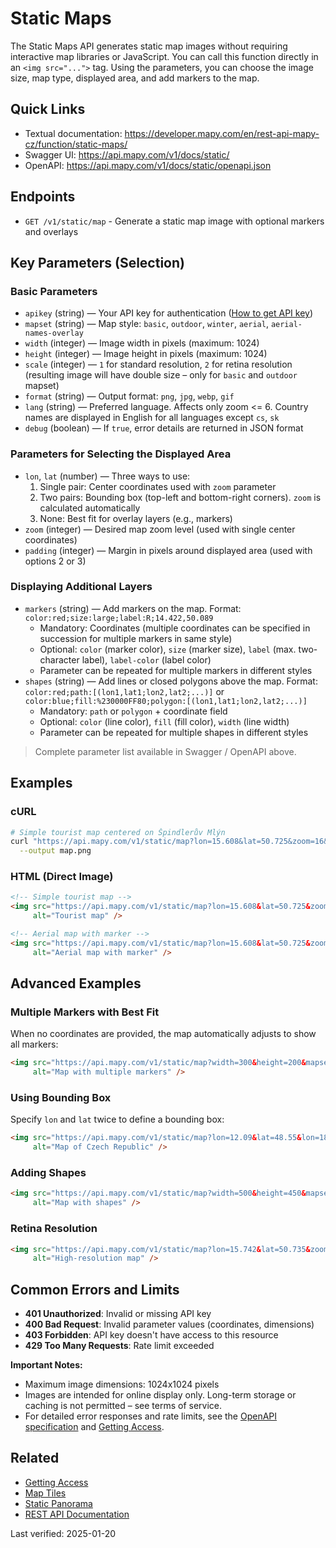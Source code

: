 # Static Maps

The Static Maps API generates static map images without requiring interactive map libraries or JavaScript. You can call this function directly in an `<img src="...">` tag. Using the parameters, you can choose the image size, map type, displayed area, and add markers to the map.

## Quick Links

- Textual documentation: https://developer.mapy.com/en/rest-api-mapy-cz/function/static-maps/
- Swagger UI: https://api.mapy.com/v1/docs/static/
- OpenAPI: https://api.mapy.com/v1/docs/static/openapi.json

## Endpoints

- `GET /v1/static/map` - Generate a static map image with optional markers and overlays

## Key Parameters (Selection)

### Basic Parameters

- `apikey` (string) — Your API key for authentication ([How to get API key](getting-access.md))
- `mapset` (string) — Map style: `basic`, `outdoor`, `winter`, `aerial`, `aerial-names-overlay`
- `width` (integer) — Image width in pixels (maximum: 1024)
- `height` (integer) — Image height in pixels (maximum: 1024)
- `scale` (integer) — `1` for standard resolution, `2` for retina resolution (resulting image will have double size – only for `basic` and `outdoor` mapset)
- `format` (string) — Output format: `png`, `jpg`, `webp`, `gif`
- `lang` (string) — Preferred language. Affects only zoom <= 6. Country names are displayed in English for all languages except `cs`, `sk`
- `debug` (boolean) — If `true`, error details are returned in JSON format

### Parameters for Selecting the Displayed Area

- `lon`, `lat` (number) — Three ways to use:
  1. Single pair: Center coordinates used with `zoom` parameter
  2. Two pairs: Bounding box (top-left and bottom-right corners). `zoom` is calculated automatically
  3. None: Best fit for overlay layers (e.g., markers)
- `zoom` (integer) — Desired map zoom level (used with single center coordinates)
- `padding` (integer) — Margin in pixels around displayed area (used with options 2 or 3)

### Displaying Additional Layers

- `markers` (string) — Add markers on the map. Format: `color:red;size:large;label:R;14.422,50.089`
  - Mandatory: Coordinates (multiple coordinates can be specified in succession for multiple markers in same style)
  - Optional: `color` (marker color), `size` (marker size), `label` (max. two-character label), `label-color` (label color)
  - Parameter can be repeated for multiple markers in different styles
- `shapes` (string) — Add lines or closed polygons above the map. Format: `color:red;path:[(lon1,lat1;lon2,lat2;...)]` or `color:blue;fill:%230000FF80;polygon:[(lon1,lat1;lon2,lat2;...)]`
  - Mandatory: `path` or `polygon` + coordinate field
  - Optional: `color` (line color), `fill` (fill color), `width` (line width)
  - Parameter can be repeated for multiple shapes in different styles

> Complete parameter list available in Swagger / OpenAPI above.

## Examples

### cURL

```bash
# Simple tourist map centered on Špindlerův Mlýn
curl "https://api.mapy.com/v1/static/map?lon=15.608&lat=50.725&zoom=16&width=300&height=200&mapset=outdoor&apikey=YOUR_API_KEY" \
  --output map.png
```

### HTML (Direct Image)

```html
<!-- Simple tourist map -->
<img src="https://api.mapy.com/v1/static/map?lon=15.608&lat=50.725&zoom=16&width=300&height=200&mapset=outdoor&apikey=YOUR_API_KEY" 
     alt="Tourist map" />

<!-- Aerial map with marker -->
<img src="https://api.mapy.com/v1/static/map?lon=15.608&lat=50.725&zoom=16&width=300&height=200&mapset=aerial&markers=color:red;size:normal;label:A;15.608,50.725&apikey=YOUR_API_KEY" 
     alt="Aerial map with marker" />
```

## Advanced Examples

### Multiple Markers with Best Fit

When no coordinates are provided, the map automatically adjusts to show all markers:

```html
<img src="https://api.mapy.com/v1/static/map?width=300&height=200&mapset=winter&markers=color:red;size:normal;label:A;15.6051,50.7270&markers=color:green;size:normal;label:B;15.6111,50.7230&markers=color:blue;size:normal;label:C;15.6031,50.7220&apikey=YOUR_API_KEY" 
     alt="Map with multiple markers" />
```

### Using Bounding Box

Specify `lon` and `lat` twice to define a bounding box:

```html
<img src="https://api.mapy.com/v1/static/map?lon=12.09&lat=48.55&lon=18.87&lat=51.05&width=300&height=200&mapset=basic&apikey=YOUR_API_KEY" 
     alt="Map of Czech Republic" />
```

### Adding Shapes

```html
<img src="https://api.mapy.com/v1/static/map?width=500&height=450&mapset=aerial&shapes=color:red;path:[(15.6054,50.7260;15.6074,50.7260;15.6074,50.7240;15.6054,50.7240;15.6054,50.7260)]&shapes=color:blue;fill:%230000FF80;polygon:[(15.6112,50.7255;15.6132,50.7250;15.6152,50.7255;15.6112,50.7255)]&apikey=YOUR_API_KEY" 
     alt="Map with shapes" />
```

### Retina Resolution

```html
<img src="https://api.mapy.com/v1/static/map?lon=15.742&lat=50.735&zoom=14&width=200&height=200&scale=2&mapset=outdoor&markers=color:red;size:normal;label:1;15.742,50.735&apikey=YOUR_API_KEY" 
     alt="High-resolution map" />
```

## Common Errors and Limits

- **401 Unauthorized**: Invalid or missing API key
- **400 Bad Request**: Invalid parameter values (coordinates, dimensions)
- **403 Forbidden**: API key doesn't have access to this resource
- **429 Too Many Requests**: Rate limit exceeded

**Important Notes:**
- Maximum image dimensions: 1024x1024 pixels
- Images are intended for online display only. Long-term storage or caching is not permitted – see terms of service.
- For detailed error responses and rate limits, see the [OpenAPI specification](https://api.mapy.com/v1/docs/static/openapi.json) and [Getting Access](getting-access.md).

## Related

- [Getting Access](getting-access.md)
- [Map Tiles](map-tiles.md)
- [Static Panorama](static-panorama.md)
- [REST API Documentation](README.md)

Last verified: 2025-01-20
